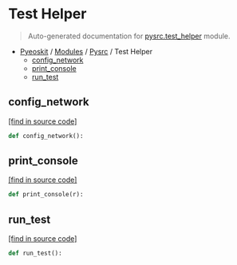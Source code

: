 # Test Helper

> Auto-generated documentation for [pysrc.test_helper](https://github.com/learnforpractice/pyeoskit/blob/master/pysrc/test_helper.py) module.

- [Pyeoskit](../README.md#pyeoskit-index) / [Modules](../MODULES.md#pyeoskit-modules) / [Pysrc](index.md#pysrc) / Test Helper
    - [config_network](#config_network)
    - [print_console](#print_console)
    - [run_test](#run_test)

## config_network

[[find in source code]](https://github.com/learnforpractice/pyeoskit/blob/master/pysrc/test_helper.py#L7)

```python
def config_network():
```

## print_console

[[find in source code]](https://github.com/learnforpractice/pyeoskit/blob/master/pysrc/test_helper.py#L55)

```python
def print_console(r):
```

## run_test

[[find in source code]](https://github.com/learnforpractice/pyeoskit/blob/master/pysrc/test_helper.py#L60)

```python
def run_test():
```
